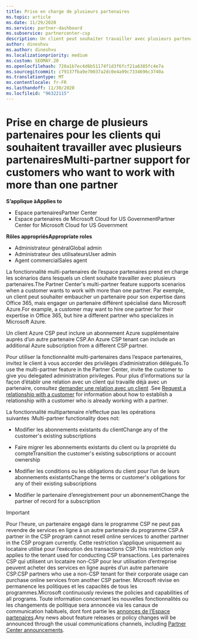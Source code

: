 ```yaml
---
title: Prise en charge de plusieurs partenaires
ms.topic: article
ms.date: 11/29/2020
ms.service: partner-dashboard
ms.subservice: partnercenter-csp
description: Un client peut souhaiter travailler avec plusieurs partenaires dans le programme du fournisseur de solutions Cloud spécialisé dans différents services.
author: dineshvu
ms.author: dineshvu
ms.localizationpriority: medium
ms.custom: SEOMAY.20
ms.openlocfilehash: 728a1b7ec4d6b51174f1d3f6fcf21a6385fc4e7a
ms.sourcegitcommit: c79137fba9e70037a2dc0e4a99c7334696c3740a
ms.translationtype: MT
ms.contentlocale: fr-FR
ms.lasthandoff: 11/30/2020
ms.locfileid: "96322115"
---
```

# <a name="multi-partner-support-for-customers-who-want-to-work-with-more-than-one-partner"></a><span data-ttu-id="1791b-103">Prise en charge de plusieurs partenaires pour les clients qui souhaitent travailler avec plusieurs partenaires</span><span class="sxs-lookup"><span data-stu-id="1791b-103">Multi-partner support for customers who want to work with more than one partner</span></span>

<span data-ttu-id="1791b-104">**S’applique à**</span><span class="sxs-lookup"><span data-stu-id="1791b-104">**Applies to**</span></span>

- <span data-ttu-id="1791b-105">Espace partenaires</span><span class="sxs-lookup"><span data-stu-id="1791b-105">Partner Center</span></span>
- <span data-ttu-id="1791b-106">Espace partenaires de Microsoft Cloud for US Government</span><span class="sxs-lookup"><span data-stu-id="1791b-106">Partner Center for Microsoft Cloud for US Government</span></span>

<span data-ttu-id="1791b-107">**Rôles appropriés**</span><span class="sxs-lookup"><span data-stu-id="1791b-107">**Appropriate roles**</span></span>

- <span data-ttu-id="1791b-108">Administrateur général</span><span class="sxs-lookup"><span data-stu-id="1791b-108">Global admin</span></span>
- <span data-ttu-id="1791b-109">Administrateur des utilisateurs</span><span class="sxs-lookup"><span data-stu-id="1791b-109">User admin</span></span>
- <span data-ttu-id="1791b-110">Agent commercial</span><span class="sxs-lookup"><span data-stu-id="1791b-110">Sales agent</span></span>

<span data-ttu-id="1791b-111">La fonctionnalité multi-partenaires de l’espace partenaires prend en charge les scénarios dans lesquels un client souhaite travailler avec plusieurs partenaires.</span><span class="sxs-lookup"><span data-stu-id="1791b-111">The Partner Center's multi-partner feature supports scenarios when a customer wants to work with more than one partner.</span></span> <span data-ttu-id="1791b-112">Par exemple, un client peut souhaiter embaucher un partenaire pour son expertise dans Office 365, mais engager un partenaire différent spécialisé dans Microsoft Azure.</span><span class="sxs-lookup"><span data-stu-id="1791b-112">For example, a customer may want to hire one partner for their expertise in Office 365, but hire a different partner who specializes in Microsoft Azure.</span></span>

<span data-ttu-id="1791b-113">Un client Azure CSP peut inclure un abonnement Azure supplémentaire auprès d’un autre partenaire CSP.</span><span class="sxs-lookup"><span data-stu-id="1791b-113">An Azure CSP tenant can include an additional Azure subscription from a different CSP partner.</span></span>

<span data-ttu-id="1791b-114">Pour utiliser la fonctionnalité multi-partenaires dans l’espace partenaires, invitez le client à vous accorder des privilèges d’administration délégués.</span><span class="sxs-lookup"><span data-stu-id="1791b-114">To use the multi-partner feature in the Partner Center, invite the customer to give you delegated administration privileges.</span></span> <span data-ttu-id="1791b-115">Pour plus d’informations sur la façon d’établir une relation avec un client qui travaille déjà avec un partenaire, consultez [demander une relation avec un client](request-a-relationship-with-a-customer.md) .</span><span class="sxs-lookup"><span data-stu-id="1791b-115">See [Request a relationship with a customer](request-a-relationship-with-a-customer.md) for information about how to establish a relationship with a customer who is already working with a partner.</span></span>

<span data-ttu-id="1791b-116">La fonctionnalité multipartenaire n’effectue pas les opérations suivantes&nbsp;:</span><span class="sxs-lookup"><span data-stu-id="1791b-116">Multi-partner functionality does not:</span></span>

- <span data-ttu-id="1791b-117">Modifier les abonnements existants du client</span><span class="sxs-lookup"><span data-stu-id="1791b-117">Change any of the customer's existing subscriptions</span></span>

- <span data-ttu-id="1791b-118">Faire migrer les abonnements existants du client ou la propriété du compte</span><span class="sxs-lookup"><span data-stu-id="1791b-118">Transition the customer's existing subscriptions or account ownership</span></span>

- <span data-ttu-id="1791b-119">Modifier les conditions ou les obligations du client pour l’un de leurs abonnements existants</span><span class="sxs-lookup"><span data-stu-id="1791b-119">Change the terms or customer's obligations for any of their existing subscriptions</span></span>

- <span data-ttu-id="1791b-120">Modifier le partenaire d’enregistrement pour un abonnement</span><span class="sxs-lookup"><span data-stu-id="1791b-120">Change the partner of record for a subscription</span></span>

> [!IMPORTANT]  
> <span data-ttu-id="1791b-121">Pour l’heure, un partenaire engagé dans le programme CSP ne peut pas revendre de services en ligne à un autre partenaire du programme CSP.</span><span class="sxs-lookup"><span data-stu-id="1791b-121">A partner in the CSP program cannot resell online services to another partner in the CSP program currently.</span></span> <span data-ttu-id="1791b-122">Cette restriction s’applique uniquement au locataire utilisé pour l’exécution des transactions CSP.</span><span class="sxs-lookup"><span data-stu-id="1791b-122">This restriction only applies to the tenant used for conducting CSP transactions.</span></span> <span data-ttu-id="1791b-123">Les partenaires CSP qui utilisent un locataire non-CSP pour leur utilisation d’entreprise peuvent acheter des services en ligne auprès d’un autre partenaire CSP.</span><span class="sxs-lookup"><span data-stu-id="1791b-123">CSP partners who use a non-CSP tenant for their corporate usage can purchase online services from another CSP partner.</span></span> <span data-ttu-id="1791b-124">Microsoft révise en permanence les politiques et les capacités de tous les programmes.</span><span class="sxs-lookup"><span data-stu-id="1791b-124">Microsoft continuously reviews the policies and capabilities of all programs.</span></span> <span data-ttu-id="1791b-125">Toute information concernant les nouvelles fonctionnalités ou les changements de politique sera annoncée via les canaux de communication habituels, dont font partie les [annonces de l’Espace partenaires](announcements/index.md).</span><span class="sxs-lookup"><span data-stu-id="1791b-125">Any news about feature releases or policy changes will be announced through the usual communications channels, including [Partner Center announcements](announcements/index.md).</span></span>
